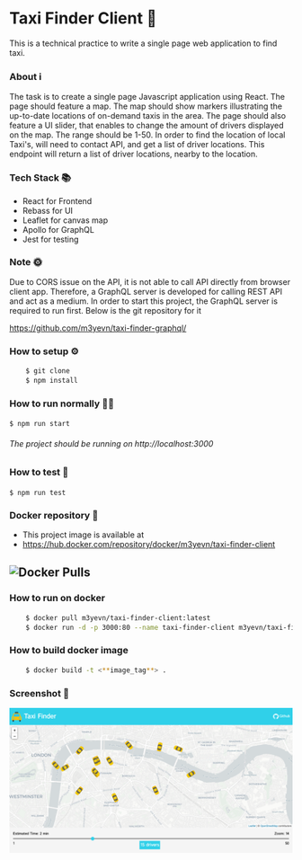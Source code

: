 # Taxi Finder Client 🚕
This is a technical practice to write a single page web application to find taxi.

### About ℹ️

The task is to create a single page Javascript application using React.
The page should feature a map. The map should show markers illustrating
the up-to-date locations of on-demand taxis in the area.
The page should also feature a UI slider, that enables to change the
amount of drivers displayed on the map. The range should be 1-50.
In order to find the location of local Taxi's, will need to contact API,
and get a list of driver locations.
This endpoint will return a list of driver locations, nearby to the location.

### Tech Stack 📚

 - React for Frontend
 - Rebass for UI
 - Leaflet for canvas map
 - Apollo for GraphQL
 - Jest for testing
 
### Note 🌞

Due to CORS issue on the API, it is not able to call API directly from browser client app.
Therefore, a GraphQL server is developed for calling REST API and act as a medium.
In order to start this project, the GraphQL server is required to run first.
Below is the git repository for it

https://github.com/m3yevn/taxi-finder-graphql/

### How to setup ⚙️

```sh
    $ git clone
    $ npm install
```

### How to run normally 🏃‍♂️

``
    $ npm run start
``

###### The project should be running on http://localhost:3000

### How to test 🧪

``
    $ npm run test
``

### Docker repository 🐳

 - This project image is available at
 - https://hub.docker.com/repository/docker/m3yevn/taxi-finder-client

## ![Docker Pulls](https://img.shields.io/docker/pulls/m3yevn/taxi-finder-client?style=for-the-badge)

### How to run on docker

```sh
    $ docker pull m3yevn/taxi-finder-client:latest
    $ docker run -d -p 3000:80 --name taxi-finder-client m3yevn/taxi-finder-client:latest
```

### How to build docker image

```sh
    $ docker build -t <**image_tag**> .
```

### Screenshot 📸

<img src="screenshots/taxi-finder-client-ss.png" alt="screenshot" />
